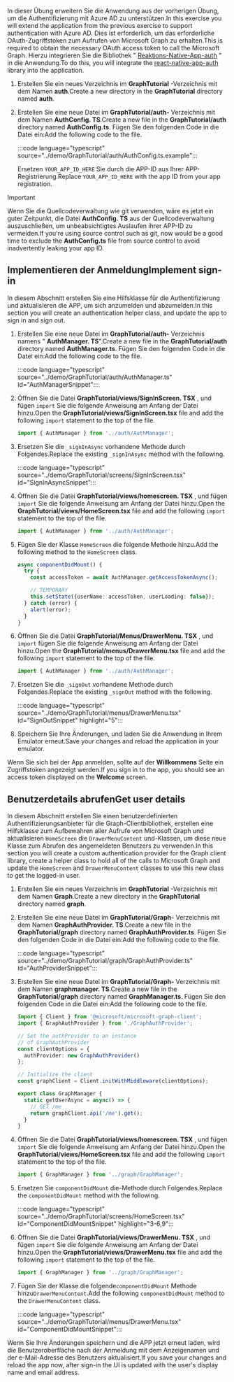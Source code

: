 <!-- markdownlint-disable MD002 MD041 -->

<span data-ttu-id="51464-101">In dieser Übung erweitern Sie die Anwendung aus der vorherigen Übung, um die Authentifizierung mit Azure AD zu unterstützen.</span><span class="sxs-lookup"><span data-stu-id="51464-101">In this exercise you will extend the application from the previous exercise to support authentication with Azure AD.</span></span> <span data-ttu-id="51464-102">Dies ist erforderlich, um das erforderliche OAuth-Zugriffstoken zum Aufrufen von Microsoft Graph zu erhalten.</span><span class="sxs-lookup"><span data-stu-id="51464-102">This is required to obtain the necessary OAuth access token to call the Microsoft Graph.</span></span> <span data-ttu-id="51464-103">Hierzu integrieren Sie die Bibliothek " [Reaktions-Native-App-auth](https://github.com/FormidableLabs/react-native-app-auth) " in die Anwendung.</span><span class="sxs-lookup"><span data-stu-id="51464-103">To do this, you will integrate the [react-native-app-auth](https://github.com/FormidableLabs/react-native-app-auth) library into the application.</span></span>

1. <span data-ttu-id="51464-104">Erstellen Sie ein neues Verzeichnis im **GraphTutorial** -Verzeichnis mit dem Namen **auth**.</span><span class="sxs-lookup"><span data-stu-id="51464-104">Create a new directory in the **GraphTutorial** directory named **auth**.</span></span>
1. <span data-ttu-id="51464-105">Erstellen Sie eine neue Datei im **GraphTutorial/auth-** Verzeichnis mit dem Namen **AuthConfig. TS**.</span><span class="sxs-lookup"><span data-stu-id="51464-105">Create a new file in the **GraphTutorial/auth** directory named **AuthConfig.ts**.</span></span> <span data-ttu-id="51464-106">Fügen Sie den folgenden Code in die Datei ein:</span><span class="sxs-lookup"><span data-stu-id="51464-106">Add the following code to the file.</span></span>

    :::code language="typescript" source="../demo/GraphTutorial/auth/AuthConfig.ts.example":::

    <span data-ttu-id="51464-107">Ersetzen `YOUR_APP_ID_HERE` Sie durch die APP-ID aus Ihrer APP-Registrierung.</span><span class="sxs-lookup"><span data-stu-id="51464-107">Replace `YOUR_APP_ID_HERE` with the app ID from your app registration.</span></span>

> [!IMPORTANT]
> <span data-ttu-id="51464-108">Wenn Sie die Quellcodeverwaltung wie git verwenden, wäre es jetzt ein guter Zeitpunkt, die Datei **AuthConfig. TS** aus der Quellcodeverwaltung auszuschließen, um unbeabsichtigtes Auslaufen ihrer APP-ID zu vermeiden.</span><span class="sxs-lookup"><span data-stu-id="51464-108">If you're using source control such as git, now would be a good time to exclude the **AuthConfig.ts** file from source control to avoid inadvertently leaking your app ID.</span></span>

## <a name="implement-sign-in"></a><span data-ttu-id="51464-109">Implementieren der Anmeldung</span><span class="sxs-lookup"><span data-stu-id="51464-109">Implement sign-in</span></span>

<span data-ttu-id="51464-110">In diesem Abschnitt erstellen Sie eine Hilfsklasse für die Authentifizierung und aktualisieren die APP, um sich anzumelden und abzumelden.</span><span class="sxs-lookup"><span data-stu-id="51464-110">In this section you will create an authentication helper class, and update the app to sign in and sign out.</span></span>

1. <span data-ttu-id="51464-111">Erstellen Sie eine neue Datei im **GraphTutorial/auth-** Verzeichnis namens " **AuthManager. TS**".</span><span class="sxs-lookup"><span data-stu-id="51464-111">Create a new file in the **GraphTutorial/auth** directory named **AuthManager.ts**.</span></span> <span data-ttu-id="51464-112">Fügen Sie den folgenden Code in die Datei ein:</span><span class="sxs-lookup"><span data-stu-id="51464-112">Add the following code to the file.</span></span>

    :::code language="typescript" source="../demo/GraphTutorial/auth/AuthManager.ts" id="AuthManagerSnippet":::

1. <span data-ttu-id="51464-113">Öffnen Sie die Datei **GraphTutorial/views/SignInScreen. TSX** , und fügen `import` Sie die folgende Anweisung am Anfang der Datei hinzu.</span><span class="sxs-lookup"><span data-stu-id="51464-113">Open the **GraphTutorial/views/SignInScreen.tsx** file and add the following `import` statement to the top of the file.</span></span>

    ```typescript
    import { AuthManager } from '../auth/AuthManager';
    ```

1. <span data-ttu-id="51464-114">Ersetzen Sie die `_signInAsync` vorhandene Methode durch Folgendes.</span><span class="sxs-lookup"><span data-stu-id="51464-114">Replace the existing `_signInAsync` method with the following.</span></span>

    :::code language="typescript" source="../demo/GraphTutorial/screens/SignInScreen.tsx" id="SignInAsyncSnippet":::

1. <span data-ttu-id="51464-115">Öffnen Sie die Datei **GraphTutorial/views/homescreen. TSX** , und fügen `import` Sie die folgende Anweisung am Anfang der Datei hinzu.</span><span class="sxs-lookup"><span data-stu-id="51464-115">Open the **GraphTutorial/views/HomeScreen.tsx** file and add the following `import` statement to the top of the file.</span></span>

    ```typescript
    import { AuthManager } from '../auth/AuthManager';
    ```

1. <span data-ttu-id="51464-116">Fügen Sie der Klasse `HomeScreen` die folgende Methode hinzu.</span><span class="sxs-lookup"><span data-stu-id="51464-116">Add the following method to the `HomeScreen` class.</span></span>

    ```typescript
    async componentDidMount() {
      try {
        const accessToken = await AuthManager.getAccessTokenAsync();

        // TEMPORARY
        this.setState({userName: accessToken, userLoading: false});
      } catch (error) {
        alert(error);
      }
    }
    ```

1. <span data-ttu-id="51464-117">Öffnen Sie die Datei **GraphTutorial/Menus/DrawerMenu. TSX** , und `import` fügen Sie die folgende Anweisung am Anfang der Datei hinzu.</span><span class="sxs-lookup"><span data-stu-id="51464-117">Open the **GraphTutorial/menus/DrawerMenu.tsx** file and add the following `import` statement to the top of the file.</span></span>

    ```typescript
    import { AuthManager } from '../auth/AuthManager';
    ```

1. <span data-ttu-id="51464-118">Ersetzen Sie die `_signOut` vorhandene Methode durch Folgendes.</span><span class="sxs-lookup"><span data-stu-id="51464-118">Replace the existing `_signOut` method with the following.</span></span>

    :::code language="typescript" source="../demo/GraphTutorial/menus/DrawerMenu.tsx" id="SignOutSnippet" highlight="5":::

1. <span data-ttu-id="51464-119">Speichern Sie Ihre Änderungen, und laden Sie die Anwendung in Ihrem Emulator erneut.</span><span class="sxs-lookup"><span data-stu-id="51464-119">Save your changes and reload the application in your emulator.</span></span>

<span data-ttu-id="51464-120">Wenn Sie sich bei der App anmelden, sollte auf der **Willkommens** Seite ein Zugriffstoken angezeigt werden.</span><span class="sxs-lookup"><span data-stu-id="51464-120">If you sign in to the app, you should see an access token displayed on the **Welcome** screen.</span></span>

## <a name="get-user-details"></a><span data-ttu-id="51464-121">Benutzerdetails abrufen</span><span class="sxs-lookup"><span data-stu-id="51464-121">Get user details</span></span>

<span data-ttu-id="51464-122">In diesem Abschnitt erstellen Sie einen benutzerdefinierten Authentifizierungsanbieter für die Graph-Clientbibliothek, erstellen eine Hilfsklasse zum Aufbewahren aller Aufrufe von Microsoft Graph und aktualisieren `HomeScreen` die `DrawerMenuContent` und-Klassen, um diese neue Klasse zum Abrufen des angemeldeten Benutzers zu verwenden.</span><span class="sxs-lookup"><span data-stu-id="51464-122">In this section you will create a custom authentication provider for the Graph client library, create a helper class to hold all of the calls to Microsoft Graph and update the `HomeScreen` and `DrawerMenuContent` classes to use this new class to get the logged-in user.</span></span>

1. <span data-ttu-id="51464-123">Erstellen Sie ein neues Verzeichnis im **GraphTutorial** -Verzeichnis mit dem Namen **Graph**.</span><span class="sxs-lookup"><span data-stu-id="51464-123">Create a new directory in the **GraphTutorial** directory named **graph**.</span></span>
1. <span data-ttu-id="51464-124">Erstellen Sie eine neue Datei im **GraphTutorial/Graph-** Verzeichnis mit dem Namen **GraphAuthProvider. TS**.</span><span class="sxs-lookup"><span data-stu-id="51464-124">Create a new file in the **GraphTutorial/graph** directory named **GraphAuthProvider.ts**.</span></span> <span data-ttu-id="51464-125">Fügen Sie den folgenden Code in die Datei ein:</span><span class="sxs-lookup"><span data-stu-id="51464-125">Add the following code to the file.</span></span>

    :::code language="typescript" source="../demo/GraphTutorial/graph/GraphAuthProvider.ts" id="AuthProviderSnippet":::

1. <span data-ttu-id="51464-126">Erstellen Sie eine neue Datei im **GraphTutorial/Graph-** Verzeichnis mit dem Namen **graphmanager. TS**.</span><span class="sxs-lookup"><span data-stu-id="51464-126">Create a new file in the **GraphTutorial/graph** directory named **GraphManager.ts**.</span></span> <span data-ttu-id="51464-127">Fügen Sie den folgenden Code in die Datei ein:</span><span class="sxs-lookup"><span data-stu-id="51464-127">Add the following code to the file.</span></span>

    ```typescript
    import { Client } from '@microsoft/microsoft-graph-client';
    import { GraphAuthProvider } from './GraphAuthProvider';

    // Set the authProvider to an instance
    // of GraphAuthProvider
    const clientOptions = {
      authProvider: new GraphAuthProvider()
    };

    // Initialize the client
    const graphClient = Client.initWithMiddleware(clientOptions);

    export class GraphManager {
      static getUserAsync = async() => {
        // GET /me
        return graphClient.api('/me').get();
      }
    }
    ```

1. <span data-ttu-id="51464-128">Öffnen Sie die Datei **GraphTutorial/views/homescreen. TSX** , und fügen `import` Sie die folgende Anweisung am Anfang der Datei hinzu.</span><span class="sxs-lookup"><span data-stu-id="51464-128">Open the **GraphTutorial/views/HomeScreen.tsx** file and add the following `import` statement to the top of the file.</span></span>

    ```typescript
    import { GraphManager } from '../graph/GraphManager';
    ```

1. <span data-ttu-id="51464-129">Ersetzen Sie `componentDidMount` die-Methode durch Folgendes.</span><span class="sxs-lookup"><span data-stu-id="51464-129">Replace the `componentDidMount` method with the following.</span></span>

    :::code language="typescript" source="../demo/GraphTutorial/screens/HomeScreen.tsx" id="ComponentDidMountSnippet" highlight="3-6,9":::

1. <span data-ttu-id="51464-130">Öffnen Sie die Datei **GraphTutorial/views/DrawerMenu. TSX** , und fügen `import` Sie die folgende Anweisung am Anfang der Datei hinzu.</span><span class="sxs-lookup"><span data-stu-id="51464-130">Open the **GraphTutorial/views/DrawerMenu.tsx** file and add the following `import` statement to the top of the file.</span></span>

    ```typescript
    import { GraphManager } from '../graph/GraphManager';
    ```

1. <span data-ttu-id="51464-131">Fügen Sie der Klasse die folgende`componentDidMount` Methode hinzu`DrawerMenuContent`.</span><span class="sxs-lookup"><span data-stu-id="51464-131">Add the following `componentDidMount` method to the `DrawerMenuContent` class.</span></span>

    :::code language="typescript" source="../demo/GraphTutorial/menus/DrawerMenu.tsx" id="ComponentDidMountSnippet":::

<span data-ttu-id="51464-132">Wenn Sie Ihre Änderungen speichern und die APP jetzt erneut laden, wird die Benutzeroberfläche nach der Anmeldung mit dem Anzeigenamen und der e-Mail-Adresse des Benutzers aktualisiert.</span><span class="sxs-lookup"><span data-stu-id="51464-132">If you save your changes and reload the app now, after sign-in the UI is updated with the user's display name and email address.</span></span>
